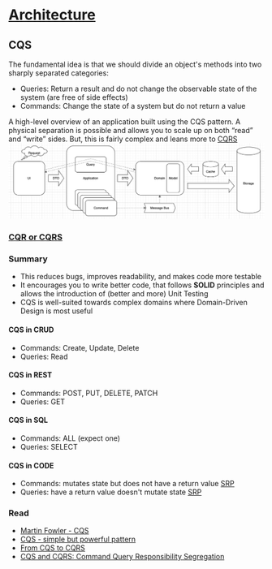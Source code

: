 # [Architecture](README.md)

## CQS
The fundamental idea is that we should divide an object's methods into two sharply separated categories:
* Queries: Return a result and do not change the observable state of the system (are free of side effects)
* Commands: Change the state of a system but do not return a value

A high-level overview of an application built using the CQS pattern. 
A physical separation is possible and allows you to scale up on both “read” and “write” sides.
But, this is fairly complex and leans more to [CQRS](cqrs.md)
![cqrs](docs/3.png)

### [CQR or CQRS](cqs_cqrs.md)
 
### Summary
* This reduces bugs, improves readability, and makes code more testable
* It encourages you to write better code, that follows **SOLID** principles and allows the introduction of (better and more) Unit Testing
* CQS is well-suited towards complex domains where Domain-Driven Design is most useful

#### CQS in CRUD
* Commands: Create, Update, Delete
* Queries: Read

#### CQS in REST
* Commands: POST, PUT, DELETE, PATCH
* Queries: GET

#### CQS in SQL
* Commands: ALL (expect one)
* Queries: SELECT

#### CQS in CODE
* Commands: mutates state but does not have a return value [SRP](https://blog.cleancoder.com/uncle-bob/2014/05/08/SingleReponsibilityPrinciple.html)
* Queries: have a return value doesn't mutate state [SRP](https://blog.cleancoder.com/uncle-bob/2014/05/08/SingleReponsibilityPrinciple.html)

### Read
* [Martin Fowler - CQS](https://martinfowler.com/bliki/CommandQuerySeparation.html)
* [CQS - simple but powerful pattern](https://www.dotnetcurry.com/patterns-practices/1461/command-query-separation-cqs)
* [From CQS to CQRS](https://herbertograca.com/2017/10/19/from-cqs-to-cqrs/)
* [CQS and CQRS: Command Query Responsibility Segregation](https://www.youtube.com/watch?v=cqNGAo-9pUE)
